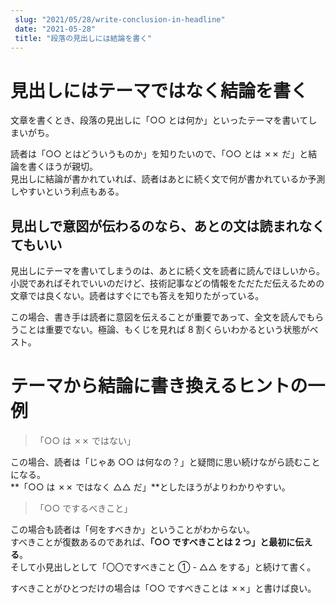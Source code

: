 ```yaml
---
 slug: "2021/05/28/write-conclusion-in-headline"
 date: "2021-05-28"
 title: "段落の見出しには結論を書く"
---
```


# 見出しにはテーマではなく結論を書く

文章を書くとき、段落の見出しに「○○ とは何か」といったテーマを書いてしまいがち。

読者は「○○ とはどういうものか」を知りたいので、「○○ とは ✗✗ だ」と結論を書くほうが親切。  
見出しに結論が書かれていれば、読者はあとに続く文で何が書かれているか予測しやすいという利点もある。

## 見出しで意図が伝わるのなら、あとの文は読まれなくてもいい

見出しにテーマを書いてしまうのは、あとに続く文を読者に読んでほしいから。  
小説であればそれでいいのだけど、技術記事などの情報をただただ伝えるための文章では良くない。読者はすぐにでも答えを知りたがっている。

この場合、書き手は読者に意図を伝えることが重要であって、全文を読んでもらうことは重要でない。極論、もくじを見れば 8 割くらいわかるという状態がベスト。

# テーマから結論に書き換えるヒントの一例

> 「○○ は ✗✗ ではない」

この場合、読者は「じゃあ ○○ は何なの？」と疑問に思い続けながら読むことになる。  
**「○○ は ✗✗ ではなく △△ だ」**としたほうがよりわかりやすい。

> 「○○ でするべきこと」

この場合も読者は「何をすべきか」ということがわからない。  
すべきことが復数あるのであれば、**「○○ ですべきことは 2 つ」と最初に伝える**。  
そして小見出しとして「〇〇ですべきこと ① - △△ をする」と続けて書く。

すべきことがひとつだけの場合は「○○ ですべきことは ✗✗」と書けば良い。
